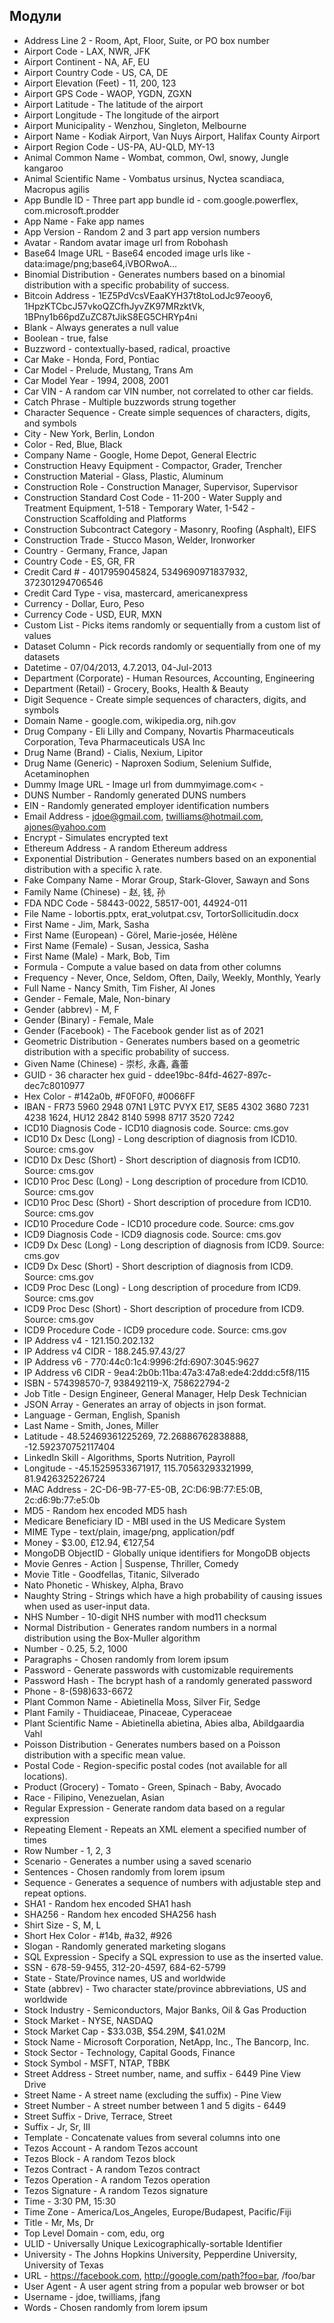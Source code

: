 ## Модули

* Address Line 2 - Room, Apt, Floor, Suite, or PO box number  
* Airport Code - LAX, NWR, JFK  
* Airport Continent - NA, AF, EU  
* Airport Country Code - US, CA, DE  
* Airport Elevation (Feet) - 11, 200, 123  
* Airport GPS Code - WAOP, YGDN, ZGXN  
* Airport Latitude - The latitude of the airport  
* Airport Longitude - The longitude of the airport  
* Airport Municipality - Wenzhou, Singleton, Melbourne  
* Airport Name - Kodiak Airport, Van Nuys Airport, Halifax County Airport  
* Airport Region Code - US-PA, AU-QLD, MY-13  
* Animal Common Name - Wombat, common, Owl, snowy, Jungle kangaroo  
* Animal Scientific Name - Vombatus ursinus, Nyctea scandiaca, Macropus agilis  
* App Bundle ID - Three part app bundle id - com.google.powerflex, com.microsoft.prodder  
* App Name - Fake app names  
* App Version - Random 2 and 3 part app version numbers  
* Avatar - Random avatar image url from Robohash  
* Base64 Image URL - Base64 encoded image urls like - data:image/png;base64,iVBORwoA...  
* Binomial Distribution - Generates numbers based on a binomial distribution with a specific probability of success.  
* Bitcoin Address - 1EZ5PdVcsVEaaKYH37t8toLodJc97eooy6, 1HpzKTCbcJ57vkoQZCfhJyvZK97MRzktVk, 1BPny1b66pdZuZC87tJikS8EG5CHRYp4ni  
* Blank - Always generates a null value  
* Boolean - true, false  
* Buzzword - contextually-based, radical, proactive  
* Car Make - Honda, Ford, Pontiac  
* Car Model - Prelude, Mustang, Trans Am  
* Car Model Year - 1994, 2008, 2001  
* Car VIN - A random car VIN number, not correlated to other car fields.  
* Catch Phrase - Multiple buzzwords strung together  
* Character Sequence - Create simple sequences of characters, digits, and symbols  
* City - New York, Berlin, London  
* Color - Red, Blue, Black  
* Company Name - Google, Home Depot, General Electric  
* Construction Heavy Equipment - Compactor, Grader, Trencher  
* Construction Material - Glass, Plastic, Aluminum  
* Construction Role - Construction Manager, Supervisor, Supervisor  
* Construction Standard Cost Code - 11-200 - Water Supply and Treatment Equipment, 1-518 - Temporary Water, 1-542 -   
Construction Scaffolding and Platforms  
* Construction Subcontract Category - Masonry, Roofing (Asphalt), EIFS  
* Construction Trade - Stucco Mason, Welder, Ironworker  
* Country - Germany, France, Japan  
* Country Code - ES, GR, FR  
* Credit Card # - 4017959045824, 5349690971837932, 372301294706546  
* Credit Card Type - visa, mastercard, americanexpress  
* Currency - Dollar, Euro, Peso  
* Currency Code - USD, EUR, MXN  
* Custom List - Picks items randomly or sequentially from a custom list of values  
* Dataset Column - Pick records randomly or sequentially from one of my datasets  
* Datetime - 07/04/2013, 4.7.2013, 04-Jul-2013  
* Department (Corporate) - Human Resources, Accounting, Engineering  
* Department (Retail) - Grocery, Books, Health &amp; Beauty  
* Digit Sequence - Create simple sequences of characters, digits, and symbols  
* Domain Name - google.com, wikipedia.org, nih.gov  
* Drug Company - Eli Lilly and Company, Novartis Pharmaceuticals Corporation, Teva Pharmaceuticals USA Inc  
* Drug Name (Brand) - Cialis, Nexium, Lipitor  
* Drug Name (Generic) - Naproxen Sodium, Selenium Sulfide, Acetaminophen  
* Dummy Image URL - Image url from dummyimage.com< -   
* DUNS Number - Randomly generated DUNS numbers  
* EIN - Randomly generated employer identification numbers  
* Email Address - jdoe@gmail.com, twilliams@hotmail.com, ajones@yahoo.com  
* Encrypt - Simulates encrypted text  
* Ethereum Address - A random Ethereum address  
* Exponential Distribution - Generates numbers based on an exponential distribution with a specific λ rate.  
* Fake Company Name - Morar Group, Stark-Glover, Sawayn and Sons  
* Family Name (Chinese) - 赵, 钱, 孙  
* FDA NDC Code - 58443-0022, 58517-001, 44924-011  
* File Name - lobortis.pptx, erat_volutpat.csv, TortorSollicitudin.docx  
* First Name - Jim, Mark, Sasha  
* First Name (European) - Görel, Marie-josée, Hélène  
* First Name (Female) - Susan, Jessica, Sasha  
* First Name (Male) - Mark, Bob, Tim  
* Formula - Compute a value based on data from other columns  
* Frequency - Never, Once, Seldom, Often, Daily, Weekly, Monthly, Yearly  
* Full Name - Nancy Smith, Tim Fisher, Al Jones  
* Gender - Female, Male, Non-binary  
* Gender (abbrev) - M, F  
* Gender (Binary) - Female, Male  
* Gender (Facebook) - The Facebook gender list as of 2021  
* Geometric Distribution - Generates numbers based on a geometric distribution with a specific probability of success.  
* Given Name (Chinese) - 崇杉, 永鑫, 鑫蕾  
* GUID - 36 character hex guid - ddee19bc-84fd-4627-897c-dec7c8010977  
* Hex Color - #142a0b, #F0F0F0, #0066FF  
* IBAN - FR73 5960 2948 07N1 L9TC PVYX E17, SE85 4302 3680 7231 4238 1624, HU12 2842 8140 5998 8717 3520 7242  
* ICD10 Diagnosis Code - ICD10 diagnosis code. Source: cms.gov  
* ICD10 Dx Desc (Long) - Long description of diagnosis from ICD10. Source: cms.gov  
* ICD10 Dx Desc (Short) - Short description of diagnosis from ICD10. Source: cms.gov  
* ICD10 Proc Desc (Long) - Long description of procedure from ICD10. Source: cms.gov  
* ICD10 Proc Desc (Short) - Short description of procedure from ICD10. Source: cms.gov  
* ICD10 Procedure Code - ICD10 procedure code. Source: cms.gov  
* ICD9 Diagnosis Code - ICD9 diagnosis code. Source: cms.gov  
* ICD9 Dx Desc (Long) - Long description of diagnosis from ICD9. Source: cms.gov  
* ICD9 Dx Desc (Short) - Short description of diagnosis from ICD9. Source: cms.gov  
* ICD9 Proc Desc (Long) - Long description of procedure from ICD9. Source: cms.gov  
* ICD9 Proc Desc (Short) - Short description of procedure from ICD9. Source: cms.gov  
* ICD9 Procedure Code - ICD9 procedure code. Source: cms.gov  
* IP Address v4 - 121.150.202.132  
* IP Address v4 CIDR - 188.245.97.43/27  
* IP Address v6 - 770:44c0:1c4:9996:2fd:6907:3045:9627  
* IP Address v6 CIDR - 9ea4:2b0b:11ba:47a3:47a8:ede4:2ddd:c5f8/115  
* ISBN - 574398570-7, 938492119-X, 758622794-2  
* Job Title - Design Engineer, General Manager, Help Desk Technician  
* JSON Array - Generates an array of objects in json format.  
* Language - German, English, Spanish  
* Last Name - Smith, Jones, Miller  
* Latitude - 48.52469361225269, 72.26886762838888, -12.592370752117404  
* LinkedIn Skill - Algorithms, Sports Nutrition, Payroll  
* Longitude - -45.15259533671917, 115.70563293321999, 81.9426325226724  
* MAC Address - 2C-D6-9B-77-E5-0B, 2C:D6:9B:77:E5:0B, 2c:d6:9b:77:e5:0b  
* MD5 - Random hex encoded MD5 hash  
* Medicare Beneficiary ID - MBI used in the US Medicare System  
* MIME Type - text/plain, image/png, application/pdf  
* Money - $3.00, £12.94, €127,54  
* MongoDB ObjectID - Globally unique identifiers for MongoDB objects  
* Movie Genres - Action | Suspense, Thriller, Comedy  
* Movie Title - Goodfellas, Titanic, Silverado  
* Nato Phonetic - Whiskey, Alpha, Bravo  
* Naughty String - Strings which have a high probability of causing issues when used as user-input data.  
* NHS Number - 10-digit NHS number with mod11 checksum  
* Normal Distribution - Generates random numbers in a normal distribution using the Box-Muller algorithm  
* Number - 0.25, 5.2, 1000  
* Paragraphs - Chosen randomly from lorem ipsum  
* Password - Generate passwords with customizable requirements  
* Password Hash - The bcrypt hash of a randomly generated password  
* Phone - 8-(598)633-6672  
* Plant Common Name - Abietinella Moss, Silver Fir, Sedge  
* Plant Family - Thuidiaceae, Pinaceae, Cyperaceae  
* Plant Scientific Name - Abietinella abietina, Abies alba, Abildgaardia Vahl  
* Poisson Distribution - Generates numbers based on a Poisson distribution with a specific mean value.  
* Postal Code - Region-specific postal codes (not available for all locations).  
* Product (Grocery) - Tomato - Green, Spinach - Baby, Avocado  
* Race - Filipino, Venezuelan, Asian  
* Regular Expression - Generate random data based on a regular expression  
* Repeating Element - Repeats an XML element a specified number of times  
* Row Number - 1, 2, 3  
* Scenario - Generates a number using a saved scenario  
* Sentences - Chosen randomly from lorem ipsum  
* Sequence - Generates a sequence of numbers with adjustable step and repeat options.  
* SHA1 - Random hex encoded SHA1 hash  
* SHA256 - Random hex encoded SHA256 hash  
* Shirt Size - S, M, L  
* Short Hex Color - #14b, #a32, #926  
* Slogan - Randomly generated marketing slogans  
* SQL Expression - Specify a SQL expression to use as the inserted value.  
* SSN - 678-59-9455, 312-20-4597, 684-62-5799  
* State - State/Province names, US and worldwide  
* State (abbrev) - Two character state/province abbreviations, US and worldwide  
* Stock Industry - Semiconductors, Major Banks, Oil &amp; Gas Production  
* Stock Market - NYSE, NASDAQ  
* Stock Market Cap - $33.03B, $54.29M, $41.02M  
* Stock Name - Microsoft Corporation, NetApp, Inc., The Bancorp, Inc.  
* Stock Sector - Technology, Capital Goods, Finance  
* Stock Symbol - MSFT, NTAP, TBBK  
* Street Address - Street number, name, and suffix - 6449 Pine View Drive  
* Street Name - A street name (excluding the suffix) - Pine View  
* Street Number - A street number between 1 and 5 digits - 6449  
* Street Suffix - Drive, Terrace, Street  
* Suffix - Jr, Sr, III  
* Template - Concatenate values from several columns into one  
* Tezos Account - A random Tezos account  
* Tezos Block - A random Tezos block  
* Tezos Contract - A random Tezos contract  
* Tezos Operation - A random Tezos operation  
* Tezos Signature - A random Tezos signature  
* Time - 3:30 PM, 15:30  
* Time Zone - America/Los_Angeles, Europe/Budapest, Pacific/Fiji  
* Title - Mr, Ms, Dr  
* Top Level Domain - com, edu, org  
* ULID - Universally Unique Lexicographically-sortable Identifier  
* University - The Johns Hopkins University, Pepperdine University, University of Texas  
* URL - https://facebook.com, http://google.com/path?foo=bar, /foo/bar  
* User Agent - A user agent string from a popular web browser or bot  
* Username - jdoe, twilliams, jfang  
* Words - Chosen randomly from lorem ipsum